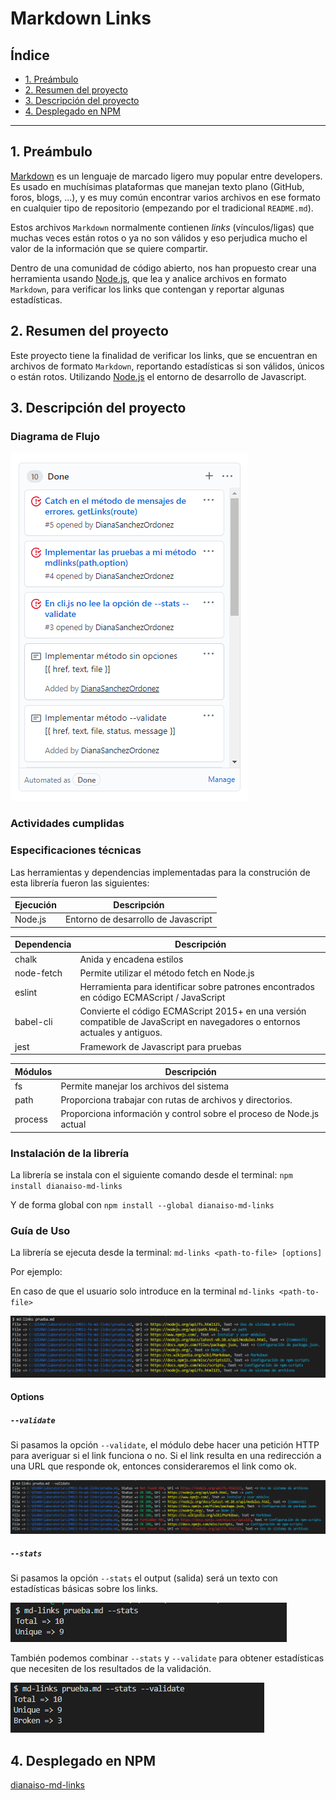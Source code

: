 # Markdown Links

## Índice

* [1. Preámbulo](#1-preámbulo)
* [2. Resumen del proyecto](#2-resumen-del-proyecto)
* [3. Descripción del proyecto](#3-descripción-del-proyecto)
* [4. Desplegado en NPM](#4-desplegado-en-npm)

***

## 1. Preámbulo

[Markdown](https://es.wikipedia.org/wiki/Markdown) es un lenguaje de marcado
ligero muy popular entre developers. Es usado en muchísimas plataformas que
manejan texto plano (GitHub, foros, blogs, ...), y es muy común
encontrar varios archivos en ese formato en cualquier tipo de repositorio
(empezando por el tradicional `README.md`).

Estos archivos `Markdown` normalmente contienen _links_ (vínculos/ligas) que
muchas veces están rotos o ya no son válidos y eso perjudica mucho el valor de
la información que se quiere compartir.

Dentro de una comunidad de código abierto, nos han propuesto crear una
herramienta usando [Node.js](https://nodejs.org/), que lea y analice archivos
en formato `Markdown`, para verificar los links que contengan y reportar
algunas estadísticas.

## 2. Resumen del proyecto

Este proyecto tiene la finalidad de verificar los links, que se encuentran en archivos de formato `Markdown`,
reportando estadísticas si son válidos, únicos o están rotos. Utilizando [Node.js](https://nodejs.org/) 
el entorno de desarrollo de Javascript.

## 3. Descripción del proyecto

### Diagrama de Flujo

![Error al cargar la imagen](https://raw.githubusercontent.com/DianaSanchezOrdonez/LIM013-fe-md-links/master/src/img/done.png)

### Actividades cumplidas 

### Especificaciones técnicas

Las herramientas y dependencias implementadas para la construción de esta librería fueron las siguientes:

| Ejecución    | Descripción |
| ------       | ------ |
| Node.js      | Entorno de desarrollo de Javascript|

| Dependencia  | Descripción |
| ------       | ------ |
| chalk        | Anida y encadena estilos|
| node-fetch   | Permite utilizar el método fetch en Node.js |
| eslint       | Herramienta para identificar sobre patrones encontrados en código ECMAScript / JavaScript |
| babel-cli    | Convierte el código ECMAScript 2015+ en una versión compatible de JavaScript en navegadores o entornos actuales y antiguos. |
| jest         | Framework de Javascript para pruebas |

| Módulos      | Descripción |
| ------       | ------ |
| fs           | Permite manejar los archivos del sistema |
| path         | Proporciona trabajar con rutas de archivos y directorios.|
| process      | Proporciona información y control sobre el proceso de Node.js actual |


### Instalación de la librería

La librería se instala con el siguiente comando desde el terminal:
  `npm install dianaiso-md-links`

Y de forma global con 
  `npm install --global dianaiso-md-links`

### Guía de Uso

La librería se ejecuta desde la terminal: `md-links <path-to-file> [options]`

Por ejemplo:

En caso de que el usuario solo introduce en la terminal 
`md-links <path-to-file>`

![Error al cargar la imagen](https://raw.githubusercontent.com/DianaSanchezOrdonez/LIM013-fe-md-links/master/src/img/sinopciones.png)

#### Options

##### `--validate`

Si pasamos la opción `--validate`, el módulo debe hacer una petición HTTP para
averiguar si el link funciona o no. Si el link resulta en una redirección a una
URL que responde ok, entonces consideraremos el link como ok.

![Error al cargar la imagen](https://raw.githubusercontent.com/DianaSanchezOrdonez/LIM013-fe-md-links/master/src/img/validate.png)

##### `--stats`

Si pasamos la opción `--stats` el output (salida) será un texto con estadísticas
básicas sobre los links.

![Error al cargar la imagen](https://raw.githubusercontent.com/DianaSanchezOrdonez/LIM013-fe-md-links/master/src/img/stats.png)

También podemos combinar `--stats` y `--validate` para obtener estadísticas que
necesiten de los resultados de la validación.

![Error al cargar la imagen](https://raw.githubusercontent.com/DianaSanchezOrdonez/LIM013-fe-md-links/master/src/img/mix.png)

## 4. Desplegado en NPM
[dianaiso-md-links](https://www.npmjs.com/package/dianaiso-md-links)
